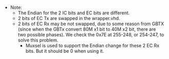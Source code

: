 - Note: 
  + The Endian for the 2 IC bits and EC bits are different.
  + 2 bits of EC Tx are swapped in the wrapper.vhd. 
  + 2 bits of EC Rx may be not swapped, due to some reason from GBTX (since when the GBTx convert 80M x1 bit to 40M x2 bit, there are two possible phases). We check the 0x7E at 255-248, or 254-247, to solve this problem.
  	 * Muxsel is used to support the Endian change for these 2 EC Rx bits. But it should be 0 when using it.
